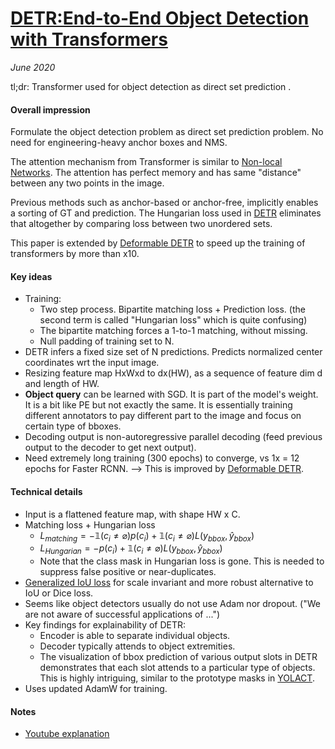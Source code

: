 # [DETR:End-to-End Object Detection with Transformers](https://arxiv.org/abs/2005.12872) 

_June 2020_

tl;dr: Transformer used for object detection as direct set prediction .

#### Overall impression
Formulate the object detection problem as direct set prediction problem. No need for engineering-heavy anchor boxes and NMS. 

The attention mechanism from Transformer is similar to [Non-local Networks](non_local_net.md). The attention has perfect memory and has same "distance" between any two points in the image.

Previous methods such as anchor-based or anchor-free, implicitly enables a sorting of GT and prediction. The Hungarian loss used in [DETR](detr.md) eliminates that altogether by comparing loss between two unordered sets. 

This paper is extended by [Deformable DETR](deformable_detr.md) to speed up the training of transformers by more than x10. 

#### Key ideas
- Training:
	- Two step process. Bipartite matching loss + Prediction loss. (the second term is called "Hungarian loss" which is quite confusing)
	- The bipartite matching forces a 1-to-1 matching, without missing.
	- Null padding of training set to N.
- DETR infers a fixed size set of N predictions. Predicts normalized center coordinates wrt the input image. 
- Resizing feature map HxWxd to dx(HW), as a sequence of feature dim d and length of HW. 
- **Object query** can be learned with SGD. It is part of the model's weight. It is a bit like PE but not exactly the same. It is essentially training different annotators to pay different part to the image and focus on certain type of bboxes.
- Decoding output is non-autoregressive parallel decoding (feed previous output to the decoder to get next output).
- Need extremely long training (300 epochs) to converge, vs 1x = 12 epochs for Faster RCNN. --> This is improved by [Deformable DETR](deformable_detr.md).

#### Technical details
- Input is a flattened feature map, with shape HW x C.
- Matching loss + Hungarian loss
	- $L_{matching} = -\mathbb{1}(c_i \neq \varnothing)p(c_i) + \mathbb{1}(c_i \neq \varnothing) L(y_{bbox}, \hat{y}_{bbox})$
	- $L_{Hungarian} = -p(c_i) + \mathbb{1}(c_i \neq \varnothing) L(y_{bbox}, \hat{y}_{bbox})$
	- Note that the class mask in Hungarian loss is gone. This is needed to suppress false positive or near-duplicates.
- [Generalized IoU loss](giou.md) for scale invariant and more robust alternative to IoU or Dice loss.
- Seems like object detectors usually do not use Adam nor dropout. ("We are not aware of successful applications of ...")
- Key findings for explainability of DETR:
	- Encoder is able to separate individual objects. 
	- Decoder typically attends to object extremities.
	- The visualization of bbox prediction of various output slots in DETR demonstrates that each slot attends to a particular type of objects. This is highly intriguing, similar to the prototype masks in [YOLACT](yolact.md).
- Uses updated AdamW for training.

#### Notes
- [Youtube explanation](https://www.youtube.com/watch?v=T35ba_VXkMY)

